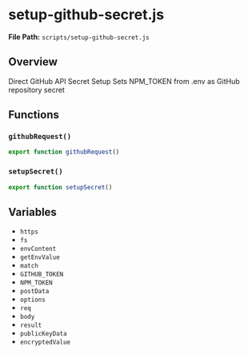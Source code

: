 # setup-github-secret.js

**File Path:** `scripts/setup-github-secret.js`

## Overview

Direct GitHub API Secret Setup
Sets NPM_TOKEN from .env as GitHub repository secret

## Functions

### `githubRequest()`

```typescript
export function githubRequest()
```

### `setupSecret()`

```typescript
export function setupSecret()
```

## Variables

- `https`
- `fs`
- `envContent`
- `getEnvValue`
- `match`
- `GITHUB_TOKEN`
- `NPM_TOKEN`
- `postData`
- `options`
- `req`
- `body`
- `result`
- `publicKeyData`
- `encryptedValue`

